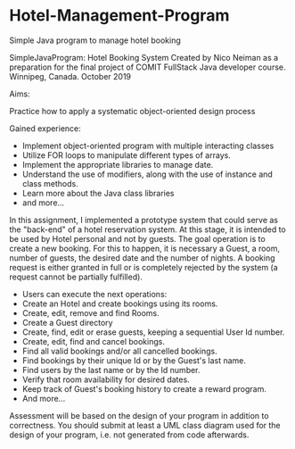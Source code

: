 # Hotel-Management-Program
Simple Java program to manage hotel booking 

SimpleJavaProgram: Hotel Booking System
Created by Nico Neiman 
as a preparation for the final project of 
COMIT FullStack Java developer course.
Winnipeg, Canada.
October 2019

Aims:

Practice how to apply a systematic object-oriented design process

Gained experience:
- Implement object-oriented program with multiple interacting classes
- Utilize FOR loops to manipulate different types of arrays. 
- Implement the appropriate libraries to manage date.
- Understand the use of modifiers, along with the use of instance and class methods.
- Learn more about the Java class libraries
- and more...



In this assignment, I implemented a prototype system that could serve as the "back-end" of a hotel reservation system. At this stage, it is intended to be used by Hotel personal and not by guests.
The goal operation is to create a new booking. For this to happen, it is necessary a Guest, a room, number of guests, the desired date and the number of nights.
A booking request is either granted in full or is completely rejected by the system (a request cannot be partially fulfilled).

- Users can execute the next operations:
- Create an Hotel and create bookings using its rooms.
- Create, edit, remove and find Rooms.
- Create a Guest directory
- Create, find, edit or erase  guests, keeping a sequential User Id number.
- Create, edit, find and cancel bookings.
- Find all valid bookings and/or all cancelled bookings.
- Find bookings by their unique Id or by the Guest's last name.
- Find users by the last name or by the Id number.
- Verify that room availability for desired dates.
- Keep track of Guest's booking history to create a reward program.
- And more...



Assessment will be based on the design of your program in addition to correctness. You should submit at least a UML class diagram used for the design of your program, i.e. not generated from code afterwards.





